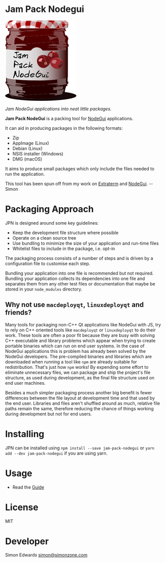 Jam Pack Nodegui
================

![](images/jam_pack_nodegui_logo.png)

*Jam NodeGui applications into neat little packages.*

**Jam Pack NodeGui** is a packing tool for [NodeGui](https://github.com/nodegui/nodegui) applications.

It can aid in producing packages in the following formats:

* Zip
* AppImage (Linux)
* Debian (Linux)
* NSIS installer (Windows)
* DMG (macOS)

It aims to produce small packages which only include the files needed to run the application.

This tool has been spun off from my work on [Extraterm](https://extraterm.org/) and [NodeGui](https://github.com/nodegui/nodegui). -- Simon


Packaging Approach
==================

JPN is designed around some key guidelines:

* Keep the development file structure where possible
* Operate on a clean source tree
* Use bundling to minimize the size of your application and run-time files
* Whitelist files to include in the package, i.e. opt-in

The packaging process consists of a number of steps and is driven by a configuration file to customise each step.

Bundling your application into one file is recommended but not required. Bundling your application collects its dependencies into one file and separates them from any other test files or documentation that maybe be stored in your `node_modules` directory.

Why not use `macdeployqt`, `linuxdeployqt` and friends?
-------------------------------------------------------

Many tools for packaging non-C++ Qt applications like NodeGui with JS, try to rely on C++ oriented tools like `macdeployqt` or `linuxdeployqt` to do their work. These tools are often a poor fit because they are busy with solving C++ executable and library problems which appear when trying to create portable binaries which can run on end user systems. In the case of NodeGui applications this is problem has already been solved by the NodeGui developers. The pre-compiled binaries and libraries which are downloaded when running a tool like `npm` are already suitable for redistribution. That's just how `npm` works! By expending some effort to eliminate unnecessary files, we can package and ship the project's file structure, as used during development, as the final file structure used on end user machines.

Besides a much simpler packaging process another big benefit is fewer differences between the file layout at development time and that used by the end user. Libraries and files aren't shuffled around as much, relative file paths remain the same, therefore reducing the chance of things working during development but not for end users.

Installing
==========

JPN can be installed using `npm install --save jam-pack-nodegui` or `yarn add --dev jam-pack-nodegui` if you are using yarn.

Usage
=====
* Read the [Guide](guide.md)


License
=======

MIT

Developer
=========

Simon Edwards <simon@simonzone.com>
